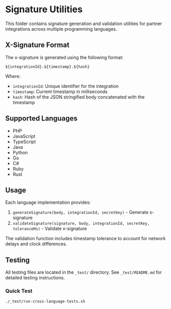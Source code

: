 # Signature Utilities

This folder contains signature generation and validation utilities for partner integrations across multiple programming languages.

## X-Signature Format

The x-signature is generated using the following format:
```
${integrationId}.${timestamp}.${hash}
```

Where:
- `integrationId`: Unique identifier for the integration
- `timestamp`: Current timestamp in milliseconds
- `hash`: Hash of the JSON stringified body concatenated with the timestamp

## Supported Languages

- PHP
- JavaScript
- TypeScript
- Java
- Python
- Go
- C#
- Ruby
- Rust

## Usage

Each language implementation provides:
1. `generateSignature(body, integrationId, secretKey)` - Generate x-signature
2. `validateSignature(signature, body, integrationId, secretKey, toleranceMs)` - Validate x-signature

The validation function includes timestamp tolerance to account for network delays and clock differences.

## Testing

All testing files are located in the `_test/` directory. See `_test/README.md` for detailed testing instructions.

### Quick Test
```bash
./_test/run-cross-language-tests.sh
```
